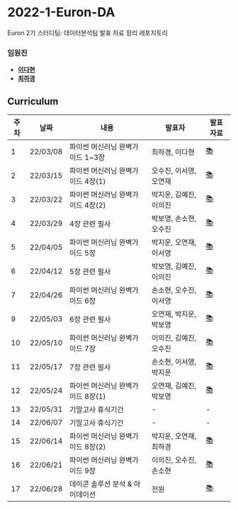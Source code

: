 # 2022-1-Euron-DA
Euron 2기 스터디팀: 데이터분석팀 발표 자료 정리 레포지토리

### 임원진   
- **[이다현](https://github.com/hopebii)**
- **[최하경](https://github.com/FleurHwai)**

## Curriculum

| 주차 | 날짜 | 내용 | 발표자 | 발표 자료|
|---|---|---|---|---|
|1|22/03/08|파이썬 머신러닝 완벽가이드 1~3장|최하경, 이다현|[📚](DA_week1.pdf)|
|2|22/03/15|파이썬 머신러닝 완벽가이드 4장(1)|오수진, 이서영, 오연재|[📚](DA_week2.pdf)|
|3|22/03/22|파이썬 머신러닝 완벽가이드 4장(2) | 박지운, 김예진, 이의진|[📚](DA_week3.pdf)|
|4|22/03/29|4장 관련 필사|박보영, 손소현, 오수진|[📚](DA_week4.pdf)|
|5|22/04/05|파이썬 머신러닝 완벽가이드 5장|박지운, 오연재, 이서영|[📚](DA_week5.pdf)|
|6|22/04/12|5장 관련 필사|박보영, 김예진, 이의진|[📚](DA_week6.pdf)|
|7|22/04/26|파이썬 머신러닝 완벽가이드 6장| 손소현, 오수진, 이서영|[📚](DA_week7.pdf)|
|9|22/05/03|6장 관련 필사|오연재, 박지운, 박보영|[📚](DA_week9.pdf)|
|10|22/05/10|파이썬 머신러닝 완벽가이드 7장|이의진, 김예진, 오수진|[📚](DA_week10.pdf)|
|11|22/05/17|7장 관련 필사|손소현, 이서영, 박지운|[📚](DA_week11.pdf)|
|12|22/05/24|파이썬 머신러닝 완벽가이드 8장(1)|오연재, 김예진, 박보영|[📚](DA_week12.pdf)|
|13|22/05/31|기말고사 휴식기간|-|-|
|14|22/06/07|기말고사 휴식기간|-|-|
|15|22/06/14|파이썬 머신러닝 완벽가이드 8장(2)|박지운, 오연재, 최하경|[📚]()|
|16|22/06/21|파이썬 머신러닝 완벽가이드 9장|이의진, 오수진, 손소현|[📚]()|
|17|22/06/28|데이콘 솔루션 분석 & 아이데이션| 전원|[📚]()|

